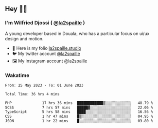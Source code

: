 ## Hey 👋🏾
### I'm Wilfried Djossi ( <a href="https://twitter.com/la2spaille/" target="_blank">@la2spaille</a> )
A young developer based in Douala, who has a particular focus on ui/ux design and motion.

- 🎨 Here is my folio [la2spaille.studio](https://la2spaille.studio/)
- 🐦 My twitter account [@la2spaille](https://twitter.com/la2spaille/)
- 🖼 My instagram account [@la2spaille](https://www.instagram.com/la2spaille/)

### Wakatime
<!--START_SECTION:waka-->

```txt
From: 25 May 2023 - To: 01 June 2023

Total Time: 36 hrs 4 mins

PHP              17 hrs 36 mins  ████████████▒░░░░░░░░░░░░   48.79 %
SCSS             7 hrs 57 mins   █████▓░░░░░░░░░░░░░░░░░░░   22.06 %
TypeScript       5 hrs 58 mins   ████░░░░░░░░░░░░░░░░░░░░░   16.56 %
CSS              1 hr 47 mins    █▒░░░░░░░░░░░░░░░░░░░░░░░   04.95 %
JSON             1 hr 22 mins    █░░░░░░░░░░░░░░░░░░░░░░░░   03.80 %
```

<!--END_SECTION:waka-->
<!--
**la2spaille/la2spaille** is a ✨ _special_ ✨ repository because its `README.md` (this file) appears on your GitHub profile.

Here are some ideas to get you started:

- 🔭 I’m currently working on ...
- 🌱 I’m currently learning ...
- 👯 I’m looking to collaborate on ...
- 🤔 I’m looking for help with ...
- 💬 Ask me about ...
- 📫 How to reach me: ...
- 😄 Pronouns: ...
- ⚡ Fun fact: ...
-->
